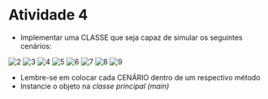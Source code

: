 # Atividade 4

- Implementar uma CLASSE que seja capaz de simular os seguintes cenários: 

![2](https://user-images.githubusercontent.com/98854868/233846743-5ad0de97-de8d-40fe-b94a-1d3a1fdc1b2a.jpg)
![3](https://user-images.githubusercontent.com/98854868/233846746-26e9204f-833e-4734-8886-c52049e86959.jpg)
![4](https://user-images.githubusercontent.com/98854868/233846748-2794de61-9335-4ebd-b3d2-8b41fdb8ed0c.jpg)
![5](https://user-images.githubusercontent.com/98854868/233846749-ef163edb-e433-474c-9e42-2757bf41f12a.jpg)
![6](https://user-images.githubusercontent.com/98854868/233846750-d2ae884a-39fc-4562-883e-b01ec6bbfb62.jpg)
![7](https://user-images.githubusercontent.com/98854868/233846752-3c718cc6-0ebc-496e-beb5-29387c1fa6af.jpg)
![8](https://user-images.githubusercontent.com/98854868/233846753-3e9442da-ce07-4a9c-b664-facab9f90df6.jpg)
![9](https://user-images.githubusercontent.com/98854868/233846754-ad2f6906-ae11-40b7-bc83-72c6eb71e9ef.jpg)


- Lembre-se em colocar cada CENÁRIO dentro de um respectivo método
- Instancie o objeto na <i>classe<i> principal (main)
